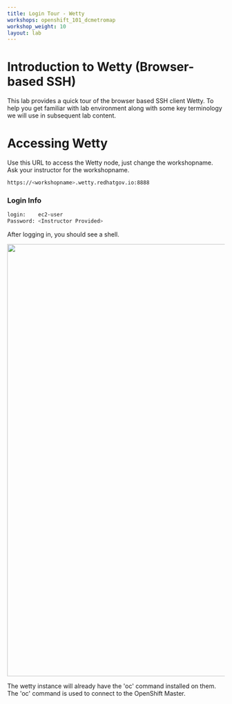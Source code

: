 ```yaml
---
title: Login Tour - Wetty
workshops: openshift_101_dcmetromap
workshop_weight: 10
layout: lab
---
```


# Introduction to Wetty (Browser-based SSH)

This lab provides a quick tour of the browser based SSH client Wetty. To help you get familiar with lab environment along with some key terminology we will use in subsequent lab content.


# Accessing Wetty

Use this URL to access the Wetty node, just change the workshopname. Ask your instructor for the workshopname. 

```bash
https://<workshopname>.wetty.redhatgov.io:8888
```

### Login Info
```bash
login:    ec2-user
Password: <Instructor Provided>
```

After logging in, you should see a shell.

<img src="../images/wetty.png" width="1000" />

The wetty instance will already have the 'oc' command installed on them. The 'oc' command is used to connect to the OpenShift Master. 






